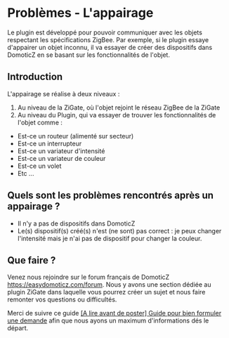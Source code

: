 # Problèmes - L'appairage

Le plugin est développé pour pouvoir communiquer avec les objets respectant les spécifications ZigBee. Par exemple, si le plugin essaye d'appairer un objet inconnu, il va essayer de créer des dispositifs dans DomoticZ en se basant sur les fonctionnalités de l'objet.

## Introduction

L'appairage se réalise à deux niveaux :

1. Au niveau de la ZiGate, où l'objet rejoint le réseau ZigBee de la ZiGate
2. Au niveau du Plugin, qui va essayer de trouver les fonctionnalités de l'objet comme :
  * Est-ce un routeur (alimenté sur secteur)
  * Est-ce un interrupteur
  * Est-ce un variateur d'intensité
  * Est-ce un variateur de couleur
  * Est-ce un volet
  * Etc ...

## Quels sont les problèmes rencontrés après un appairage ?

* Il n'y a pas de dispositifs dans DomoticZ
* Le(s) dispositif(s) créé(s) n'est (ne sont) pas correct : je peux changer l'intensité mais je n'ai pas de dispositif pour changer la couleur.


## Que faire ?  

Venez nous rejoindre sur le forum français de DomoticZ https://easydomoticz.com/forum. Nous y avons une section dédiée au plugin ZiGate dans laquelle vous pourrez créer un sujet et nous faire remonter vos questions ou difficultés.

Merci de suivre ce guide [[A lire avant de poster] Guide pour bien formuler une demande](https://easydomoticz.com/forum/viewtopic.php?f=28&t=10886) afin que nous ayons un maximum d'informations dés le départ.
